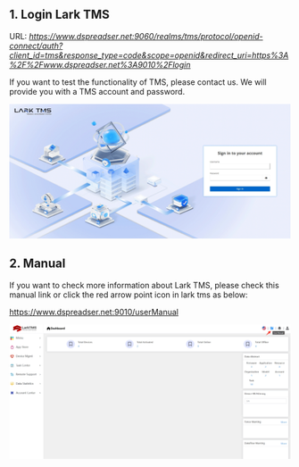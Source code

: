 ## 1. Login Lark TMS

URL: *https://www.dspreadser.net:9060/realms/tms/protocol/openid-connect/auth?client_id=tms&response_type=code&scope=openid&redirect_uri=https%3A%2F%2Fwww.dspreadser.net%3A9010%2Flogin*

If you want to test the functionality of TMS, please contact us. We will provide you with a TMS account and password.

![lark1-login](./_images/lark1-login.png)

## 2. Manual

If you want to check more information about Lark TMS, please check this manual link or click the red arrow point icon in lark tms as below:

https://www.dspreadser.net:9010/userManual

![lark2-manual](./_images/lark2-manual.png)
